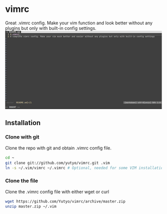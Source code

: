 # vimrc
Great .vimrc config. Make your vim function and look better without any plugins but only with built-in config settings.
![Vim, as seen with this .vimrc config](screenshot.jpeg "Yes, that is just made with .vimrc")

## Installation

### Clone with git
Clone the repo with git and obtain .vimrc config file.

```bash
cd ~
git clone git://github.com/yutyo/vimrc.git .vim
ln -s ~/.vim/vimrc ~/.vimrc # Optional, needed for some VIM installations
```

### Clone the file
Clone the .vimrc config file with either wget or curl

```bash
wget https://github.com/Yutyo/vimrc/archive/master.zip
unzip master.zip ~/.vim
```



